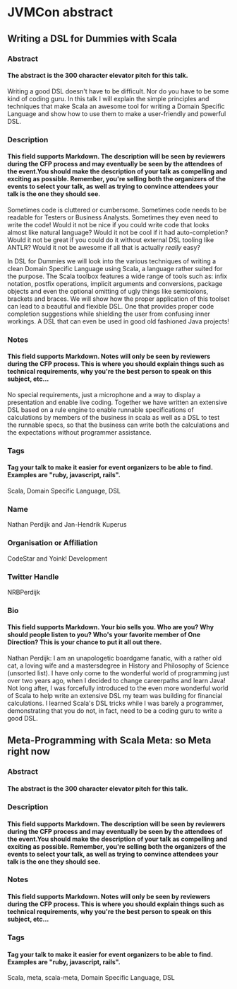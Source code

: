 # JVMCon abstract

## Writing a DSL for Dummies with Scala

### Abstract
#### The abstract is the 300 character elevator pitch for this talk.
Writing a good DSL doesn't have to be difficult. Nor do you have to be some kind of coding guru. In this talk I will explain the simple principles and techniques that make Scala an awesome tool for writing a Domain Specific Language and show how to use them to make a user-friendly and powerful DSL.

### Description
#### This field supports Markdown. The description will be seen by reviewers during the CFP process and may eventually be seen by the attendees of the event.You should make the description of your talk as compelling and exciting as possible. Remember, you're selling both the organizers of the events to select your talk, as well as trying to convince attendees your talk is the one they should see.
Sometimes code is cluttered or cumbersome.
Sometimes code needs to be readable for Testers or Business Analysts.
Sometimes they even need to write the code!
Would it not be nice if you could write code that looks almost like natural language?
Would it not be cool if it had auto-completion?
Would it not be great if you could do it without external DSL tooling like ANTLR?
Would it not be awesome if all that is actually _really_ easy?

In DSL for Dummies we will look into the various techniques of writing a clean Domain Specific Language using Scala, a language rather suited for the purpose. The Scala toolbox features a wide range of tools such as: infix notation, postfix operations, implicit arguments and conversions, package objects and even the optional omitting of ugly things like semicolons, brackets and braces. We will show how the proper application of this toolset can lead to a beautiful and flexible DSL. One that provides proper code completion suggestions while shielding the user from confusing inner workings. A DSL that can even be used in good old fashioned Java projects!

### Notes
#### This field supports Markdown. Notes will only be seen by reviewers during the CFP process. This is where you should explain things such as technical requirements, why you're the best person to speak on this subject, etc...
No special requirements, just a microphone and a way to display a presentation and enable live coding.
Together we have written an extensive DSL based on a rule engine to enable runnable specifications of calculations by members of the business in scala as well as a DSL to test the runnable specs, so that the business can write both the calculations and the expectations without programmer assistance.


### Tags
#### Tag your talk to make it easier for event organizers to be able to find. Examples are "ruby, javascript, rails".
Scala, Domain Specific Language, DSL

### Name
Nathan Perdijk and Jan-Hendrik Kuperus

### Organisation or Affiliation
CodeStar and Yoink! Development

### Twitter Handle
NRBPerdijk

### Bio
#### This field supports Markdown. Your bio sells you. Who are you? Why should people listen to you? Who's your favorite member of One Direction? This is your chance to put it all out there.

Nathan Perdijk: I am an unapologetic boardgame fanatic, with a rather old cat, a loving wife and a mastersdegree in History and Philosophy of Science (unsorted list). I have only come to the wonderful world of programming just over two years ago, when I decided to change careerpaths and learn Java! Not long after, I was forcefully introduced to the even more wonderful world of Scala to help write an extensive DSL my team was building for financial calculations. I learned Scala's DSL tricks while I was barely a programmer, demonstrating that you do not, in fact, need to be a coding guru to write a good DSL.


## Meta-Programming with Scala Meta: so Meta right now

### Abstract
#### The abstract is the 300 character elevator pitch for this talk.


### Description
#### This field supports Markdown. The description will be seen by reviewers during the CFP process and may eventually be seen by the attendees of the event.You should make the description of your talk as compelling and exciting as possible. Remember, you're selling both the organizers of the events to select your talk, as well as trying to convince attendees your talk is the one they should see.

### Notes
#### This field supports Markdown. Notes will only be seen by reviewers during the CFP process. This is where you should explain things such as technical requirements, why you're the best person to speak on this subject, etc...


### Tags
#### Tag your talk to make it easier for event organizers to be able to find. Examples are "ruby, javascript, rails".
Scala, meta, scala-meta, Domain Specific Language, DSL




